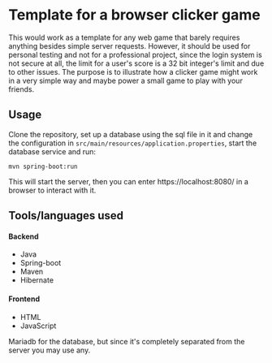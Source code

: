 # Template for a browser clicker game
This would work as a template for any web game that barely requires anything besides simple server requests.
However, it should be used for personal testing and not for a professional project, since the login system is not secure at all, the limit for a user's score is a 32 bit integer's limit and due to other issues.
The purpose is to illustrate how a clicker game might work in a very simple way and maybe power a small game to play with your friends.
## Usage
Clone the repository, set up a database using the sql file in it and change the configuration in
``src/main/resources/application.properties``, start the database service and run:
```
mvn spring-boot:run
```

This will start the server, then you can enter https://localhost:8080/ in a browser to interact with it.
## Tools/languages used
#### Backend
- Java
- Spring-boot
- Maven
- Hibernate
#### Frontend
- HTML
- JavaScript

Mariadb for the database, but since it's completely separated from the server you may use any.
